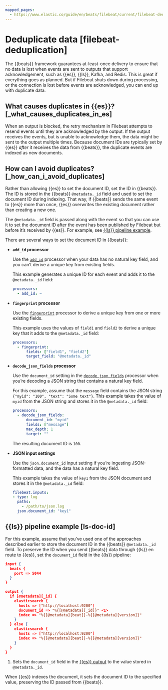 ```yaml
---
mapped_pages:
  - https://www.elastic.co/guide/en/beats/filebeat/current/filebeat-deduplication.html
---
```


# Deduplicate data [filebeat-deduplication]

The {{beats}} framework guarantees at-least-once delivery to ensure that no data is lost when events are sent to outputs that support acknowledgement, such as {{es}}, {{ls}}, Kafka, and Redis. This is great if everything goes as planned. But if Filebeat shuts down during processing, or the connection is lost before events are acknowledged, you can end up with duplicate data.


## What causes duplicates in {{es}}? [_what_causes_duplicates_in_es]

When an output is blocked, the retry mechanism in Filebeat attempts to resend events until they are acknowledged by the output. If the output receives the events, but is unable to acknowledge them, the data might be sent to the output multiple times. Because document IDs are typically set by {{es}} *after* it receives the data from {{beats}}, the duplicate events are indexed as new documents.


## How can I avoid duplicates? [_how_can_i_avoid_duplicates]

Rather than allowing {{es}} to set the document ID, set the ID in {{beats}}. The ID is stored in the {{beats}} `@metadata._id` field and used to set the document ID during indexing. That way, if {{beats}} sends the same event to {{es}} more than once, {{es}} overwrites the existing document rather than creating a new one.

The `@metadata._id` field is passed along with the event so that you can use it to set the document ID after the event has been published by Filebeat but before it’s received by {{es}}. For example, see [{{ls}} pipeline example](#ls-doc-id).

There are several ways to set the document ID in {{beats}}:

* **`add_id` processor**

    Use the [`add_id`](/reference/filebeat/add-id.md) processor when your data has no natural key field, and you can’t derive a unique key from existing fields.

    This example generates a unique ID for each event and adds it to the `@metadata._id` field:

    ```yaml
    processors:
      - add_id: ~
    ```

* **`fingerprint` processor**

    Use the [`fingerprint`](/reference/filebeat/fingerprint.md) processor to derive a unique key from one or more existing fields.

    This example uses the values of `field1` and `field2` to derive a unique key that it adds to the `@metadata._id` field:

    ```yaml
    processors:
      - fingerprint:
          fields: ["field1", "field2"]
          target_field: "@metadata._id"
    ```

* **`decode_json_fields` processor**

    Use the `document_id` setting in the [`decode_json_fields`](/reference/filebeat/decode-json-fields.md) processor when you’re decoding a JSON string that contains a natural key field.

    For this example, assume that the `message` field contains the JSON string `{"myid": "100", "text": "Some text"}`. This example takes the value of `myid` from the JSON string and stores it in the `@metadata._id` field:

    ```yaml
    processors:
      - decode_json_fields:
          document_id: "myid"
          fields: ["message"]
          max_depth: 1
          target: ""
    ```

    The resulting document ID is `100`.

* **JSON input settings**

    Use the `json.document_id` input setting if you’re ingesting JSON-formatted data, and the data has a natural key field.

    This example takes the value of `key1` from the JSON document and stores it in the `@metadata._id` field:

    ```yaml
    filebeat.inputs:
    - type: log
      paths:
        - /path/to/json.log
      json.document_id: "key1"
    ```



## {{ls}} pipeline example [ls-doc-id]

For this example, assume that you’ve used one of the approaches described earlier to store the document ID in the {{beats}} `@metadata._id` field. To preserve the ID when you send {{beats}} data through {{ls}} en route to {{es}}, set the `document_id` field in the {{ls}} pipeline:

```json
input {
  beats {
    port => 5044
  }
}

output {
  if [@metadata][_id] {
    elasticsearch {
      hosts => ["http://localhost:9200"]
      document_id => "%{[@metadata][_id]}" <1>
      index => "%{[@metadata][beat]}-%{[@metadata][version]}"
    }
  } else {
    elasticsearch {
      hosts => ["http://localhost:9200"]
      index => "%{[@metadata][beat]}-%{[@metadata][version]}"
    }
  }
}
```

1. Sets the `document_id` field in the [{{es}} output](logstash-docs-md://lsr/plugins-outputs-elasticsearch.md) to the value stored in `@metadata._id`.


When {{es}} indexes the document, it sets the document ID to the specified value, preserving the ID passed from {{beats}}.

